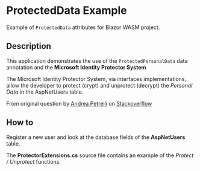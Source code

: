 # ProtectedData Example
Example of `ProtectedData` attributes for Blazor WASM project.

## Description
This application demonstrates the use of the `ProtectedPersonalData` data annotation and the __Microsoft Identity Protector System__  

The Microsoft Identity Protector System, via interfaces implementations, allow the developer to protect (crypt) and unprotect (decrypt) the _Personal Data_ in the AspNetUsers table.  



From original question by [Andrea Petrelli](https://github.com/Andrea-Perelli) on 
[Stackoverflow](https://stackoverflow.com/questions/68828951/how-to-use-protectedpersonaldata-attribute/68831681?noredirect=1#comment121666585_68831681)


## How to
Register a new user and look at the database fields of the __AspNetUsers__ table.

The __ProtectorExtensions.cs__ source file contains an example of the _Protect / Unprotect_ functions.
